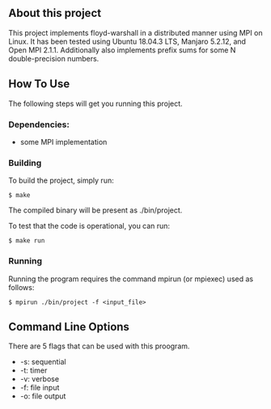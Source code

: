 

## About this project
This project implements floyd-warshall in a distributed manner using MPI 
on Linux. It has been tested using Ubuntu 18.04.3 LTS, Manjaro 5.2.12, and Open MPI 2.1.1. Additionally also implements prefix sums for some N double-precision numbers.

## How To Use
The following steps will get you running this project.

### Dependencies:
* some MPI implementation

### Building
To build the project, simply run:
``` 
$ make
```
The compiled binary will be present as ./bin/project.

To test that the code is operational, you can run:
```
$ make run
```

### Running
Running the program requires the command mpirun (or mpiexec) used as follows:
```
$ mpirun ./bin/project -f <input_file>
```
## Command Line Options
There are 5 flags that can be used with this proogram.
- \-s: sequential
- \-t: timer
- \-v: verbose
- \-f: file input
- \-o: file output
